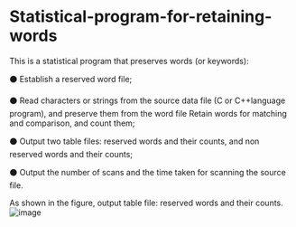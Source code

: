 # Statistical-program-for-retaining-words
This is a statistical program that preserves words (or keywords):

⚫  Establish a reserved word file;

⚫  Read characters or strings from the source data file (C or C++language program), and preserve them from the word file
Retain words for matching and comparison, and count them;

⚫  Output two table files: reserved words and their counts, and non reserved words and their counts;

⚫  Output the number of scans and the time taken for scanning the source file.

As shown in the figure, output table file: reserved words and their counts.
![image](https://github.com/user-attachments/assets/8c4a7881-17d3-425b-832b-da85ea30bce6)
